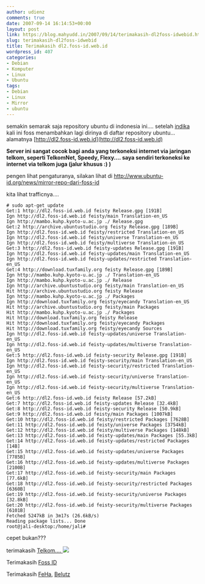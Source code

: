 ```yaml
---
author: udienz
comments: true
date: 2007-09-14 16:14:53+00:00
layout: post
link: https://blog.mahyudd.in/2007/09/14/terimakasih-dl2foss-idwebid.html
slug: terimakasih-dl2foss-idwebid
title: Terimakasih dl2.foss-id.web.id
wordpress_id: 407
categories:
- Debian
- Komputer
- Linux
- Ubuntu
tags:
- Debian
- Linux
- Mirror
- ubuntu
---
```


semakin semarak saja repository ubuntu di indonesia ini.... setelah [indika](http://id.archive.ubuntu.com) kali ini foss menambahkan lagi dirinya di daftar repository ubuntu... alamatnya [http://dl2.foss-id.web.id](http://dl2.foss-id.web.id)

**Server ini sangat cocok bagi anda yang terkoneksi internet via jaringan telkom, seperti TelkomNet, Speedy, Flexy.... saya sendiri terkoneksi ke internet via telkom juga (jalur khusus :) )**

pengen lihat pengaturanya, silakan lihat di [http://www.ubuntu-id.org/news/mirror-repo-dari-foss-id ](http://www.ubuntu-id.org/news/mirror-repo-dari-foss-id)

kita lihat trafficnya....

    
    # sudo apt-get update
    Get:1 http://dl2.foss-id.web.id feisty Release.gpg [191B]
    Ign http://dl2.foss-id.web.id feisty/main Translation-en_US
    Ign http://mambo.kuhp.kyoto-u.ac.jp ./ Release.gpg
    Get:2 http://archive.ubuntustudio.org feisty Release.gpg [189B]
    Ign http://dl2.foss-id.web.id feisty/restricted Translation-en_US
    Ign http://dl2.foss-id.web.id feisty/universe Translation-en_US
    Ign http://dl2.foss-id.web.id feisty/multiverse Translation-en_US
    Get:3 http://dl2.foss-id.web.id feisty-updates Release.gpg [191B]
    Ign http://dl2.foss-id.web.id feisty-updates/main Translation-en_US
    Ign http://dl2.foss-id.web.id feisty-updates/restricted Translation-en_US
    Get:4 http://download.tuxfamily.org feisty Release.gpg [189B]
    Ign http://mambo.kuhp.kyoto-u.ac.jp ./ Translation-en_US
    Ign http://mambo.kuhp.kyoto-u.ac.jp ./ Release
    Ign http://archive.ubuntustudio.org feisty/main Translation-en_US
    Hit http://archive.ubuntustudio.org feisty Release
    Ign http://mambo.kuhp.kyoto-u.ac.jp ./ Packages
    Ign http://download.tuxfamily.org feisty/eyecandy Translation-en_US
    Hit http://archive.ubuntustudio.org feisty/main Packages
    Hit http://mambo.kuhp.kyoto-u.ac.jp ./ Packages
    Hit http://download.tuxfamily.org feisty Release
    Hit http://download.tuxfamily.org feisty/eyecandy Packages
    Hit http://download.tuxfamily.org feisty/eyecandy Sources
    Ign http://dl2.foss-id.web.id feisty-updates/universe Translation-en_US
    Ign http://dl2.foss-id.web.id feisty-updates/multiverse Translation-en_US
    Get:5 http://dl2.foss-id.web.id feisty-security Release.gpg [191B]
    Ign http://dl2.foss-id.web.id feisty-security/main Translation-en_US
    Ign http://dl2.foss-id.web.id feisty-security/restricted Translation-en_US
    Ign http://dl2.foss-id.web.id feisty-security/universe Translation-en_US
    Ign http://dl2.foss-id.web.id feisty-security/multiverse Translation-en_US
    Get:6 http://dl2.foss-id.web.id feisty Release [57.2kB]
    Get:7 http://dl2.foss-id.web.id feisty-updates Release [32.4kB]
    Get:8 http://dl2.foss-id.web.id feisty-security Release [50.9kB]
    Get:9 http://dl2.foss-id.web.id feisty/main Packages [1007kB]
    Get:10 http://dl2.foss-id.web.id feisty/restricted Packages [7628B]
    Get:11 http://dl2.foss-id.web.id feisty/universe Packages [3754kB]
    Get:12 http://dl2.foss-id.web.id feisty/multiverse Packages [148kB]
    Get:13 http://dl2.foss-id.web.id feisty-updates/main Packages [55.3kB]
    Get:14 http://dl2.foss-id.web.id feisty-updates/restricted Packages [14B]
    Get:15 http://dl2.foss-id.web.id feisty-updates/universe Packages [7785B]
    Get:16 http://dl2.foss-id.web.id feisty-updates/multiverse Packages [2100B]
    Get:17 http://dl2.foss-id.web.id feisty-security/main Packages [77.6kB]
    Get:18 http://dl2.foss-id.web.id feisty-security/restricted Packages [6360B]
    Get:19 http://dl2.foss-id.web.id feisty-security/universe Packages [32.8kB]
    Get:20 http://dl2.foss-id.web.id feisty-security/multiverse Packages [6101B]
    Fetched 5247kB in 3m17s (26.6kB/s)
    Reading package lists... Done
    root@jali-desktop:/home/jali#


cepet bukan???

terimakasih [Telkom.... ![](http://www.telkom.co.id/images/telkom_logo1.gif)](http://www.telkom.co.id)

Terimakasih [Foss ID](http://www.foss-id.web.id/)

Terimakasih [FeHa](https://launchpad.net/~chrans), [Belutz](http://www.belutz.net/)
